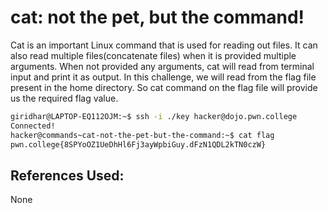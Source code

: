 # cat: not the pet, but the command!
Cat is an important Linux command that is used for reading out files. It can also read multiple files(concatenate files) when it is provided multiple arguments. When not provided any arguments, cat will read from terminal input and print it as output. 
	In this challenge, we will read from the flag file present in the home directory. So cat command
on the flag file will provide us the required flag value.

```bash
giridhar@LAPTOP-EQ112OJM:~$ ssh -i ./key hacker@dojo.pwn.college
Connected!
hacker@commands~cat-not-the-pet-but-the-command:~$ cat flag
pwn.college{8SPYoOZ1UeDhHl6Fj3ayWpbiGuy.dFzN1QDL2kTN0czW}
```
## References Used:
None
